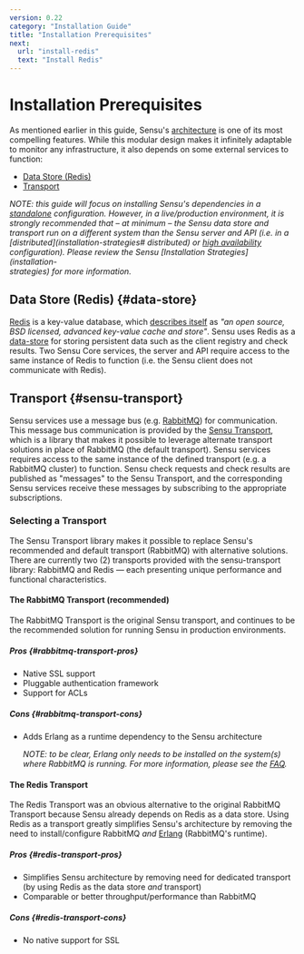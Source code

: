 ```yaml
---
version: 0.22
category: "Installation Guide"
title: "Installation Prerequisites"
next:
  url: "install-redis"
  text: "Install Redis"
---
```


# Installation Prerequisites

As mentioned earlier in this guide, Sensu's [architecture](architecture) is one
of its most compelling features. While this modular design makes it infinitely
adaptable to monitor any infrastructure, it also depends on some external
services to function:

- [Data Store (Redis)](#data-store)
- [Transport](#transport)

_NOTE: this guide will focus on installing Sensu's dependencies in a
[standalone](installation-strategies#standalone) configuration. However, in a
live/production environment, it is strongly recommended that &ndash; at minimum
&ndash; the Sensu data store and transport run on a different system than the
Sensu server and API (i.e. in a [distributed](installation-strategies#
distributed) or [high availability](installation-strategies#high-availability)
configuration). Please review the Sensu [Installation Strategies](installation-\
strategies) for more information._

## Data Store (Redis) {#data-store}

[Redis][redis] is a key-value database, which [describes itself][redis-about] as
_"an open source, BSD licensed, advanced key-value cache and store"_. Sensu uses
Redis as a [data-store](data-store) for storing persistent data such as the
client registry and check results. Two Sensu Core services, the server and API
require access to the same instance of Redis to function (i.e. the Sensu client
does not communicate with Redis).

## Transport {#sensu-transport}

Sensu services use a message bus (e.g. [RabbitMQ][rabbitmq]) for communication.
This message bus communication is provided by the [Sensu
Transport](transport), which is a library that makes it possible to leverage
alternate transport solutions in  place of RabbitMQ (the default transport).
Sensu services requires access to the  same instance of the defined transport
(e.g. a RabbitMQ cluster) to  function. Sensu check requests and check results
are published as "messages" to  the Sensu Transport, and the corresponding Sensu
services receive these messages  by subscribing to the appropriate
subscriptions.

### Selecting a Transport

The Sensu Transport library makes it possible to replace Sensu's recommended and
default transport (RabbitMQ) with alternative solutions. There are currently
two (2) transports provided with the sensu-transport library: RabbitMQ and
Redis &mdash; each presenting unique performance and functional characteristics.

#### The RabbitMQ Transport (recommended)

The RabbitMQ Transport is the original Sensu transport, and continues to be the
recommended solution for running Sensu in production environments.

##### Pros {#rabbitmq-transport-pros}

- Native SSL support
- Pluggable authentication framework
- Support for ACLs

##### Cons {#rabbitmq-transport-cons}

- Adds Erlang as a runtime dependency to the Sensu architecture

  _NOTE: to be clear, Erlang only needs to be installed on the system(s) where
  RabbitMQ is running. For more information, please see the [FAQ][faq]._

#### The Redis Transport

The Redis Transport was an obvious alternative to the original RabbitMQ
Transport because Sensu already depends on Redis as a data store. Using Redis as
a transport greatly simplifies Sensu's architecture by removing the need to
install/configure RabbitMQ _and_ [Erlang](https://www.erlang.org/) (RabbitMQ's
runtime).

##### Pros {#redis-transport-pros}

- Simplifies Sensu architecture by removing need for dedicated transport (by
  using Redis as the data store _and_ transport)
- Comparable or better throughput/performance than RabbitMQ

##### Cons {#redis-transport-cons}

- No native support for SSL


[rabbitmq]:         rabbitmq
[redis]:            redis
[redis-about]:      http://redis.io/topics/introduction
[faq]:              https://sensuapp.org/faq
